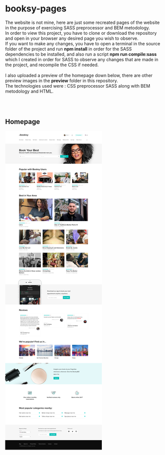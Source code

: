 # booksy-pages
The website is not mine, here are just some recreated pages of the website in the purpose of exercising SASS preprocessor and BEM metodology.
</br>
In order to view this project, you have to clone or download the repository and open in your browser any desired page you wish to observe.
</br>
If you want to make any changes, you have to open a terminal in the source folder of the project and run **npm install** in order for the SASS dependencies to be installed, and also run a script **npm run compile:sass** which I created in order for SASS to observe any changes that are made in the project, and recompile the CSS if needed.
</br>
</br>
I also uploaded a preview of the homepage down below, there are other preview images in the **preview** folder in this repository.
</br>
The technologies used were : CSS preprocessor SASS along with BEM metodology and HTML.

</br>
</br>
<h2>Homepage</h2>

![Homepage](https://github.com/Andrrew94/booksy-pages/blob/master/preview/UserHomepage.png)
